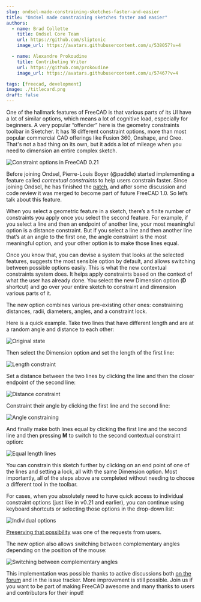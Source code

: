```yaml
---
slug: ondsel-made-constraining-sketches-faster-and-easier
title: "Ondsel made constraining sketches faster and easier"
authors:
  - name: Brad Collette
    title: Ondsel Core Team
    url: https://github.com/sliptonic
    image_url: https://avatars.githubusercontent.com/u/538057?v=4

  - name: Alexandre Prokoudine
    title: Contributing Writer
    url: https://github.com/prokoudine
    image_url: https://avatars.githubusercontent.com/u/57467?v=4

tags: [freecad, development]
image: ./titlecard.png
draft: false
---
```


One of the hallmark features of FreeCAD is that various parts of its UI have a lot of similar options, which means a lot of cognitive load, especially for beginners. A very popular “offender” here is the geometry constraints toolbar in Sketcher. It has 18 different constraint options, more than most popular commercial CAD offerings like Fusion 360, Onshape, and Creo. That's not a bad thing on its own, but it adds a lot of mileage when you need to dimension an entire complex sketch.

![Constraint options in FreeCAD 0.21](contextual-constraints-0-21.webp)

Before joining Ondsel, Pierre-Louis Boyer (@paddle) started implementing a feature called _contextual constraints_ to help users constrain faster. Since joining Ondsel, he has finished the [patch](https://github.com/FreeCAD/FreeCAD/pull/9810), and after some discussion and code review it was merged to become part of future FreeCAD 1.0. So let’s talk about this feature.

When you select a geometric feature in a sketch, there’s a finite number of constraints you apply once you select the second feature. For example, if you select a line and then an endpoint of another line, your most meaningful option is a distance constraint. But if you select a line and then another line that’s at an angle to the first one, the angle constraint is the most meaningful option, and your other option is to make those lines equal.

Once you know that, you can devise a system that looks at the selected features, suggests the most sensible option by default, and allows switching between possible options easily. This is what the new contextual constraints system does. It helps apply constraints based on the context of what the user has already done.  You select the new Dimension option (**D** shortcut) and go over your entire sketch to constraint and dimension various parts of it.

The new option combines various pre-existing other ones: constraining distances, radii, diameters, angles, and a constraint lock.

Here is a quick example. Take two lines that have different length and are at a random angle and distance to each other:

![Original state](contextual-constraints-step-0.webp)

Then select the Dimension option and set the length of the first line:

![Length constraint](contextual-constraints-step-1.webp)

Set a distance between the two lines by clicking the line and then the closer endpoint of the second line:

![Distance constraint](contextual-constraints-step-2.webp)

Constraint their angle by clicking the first line and the second line:

![Angle constraining](contextual-constraints-step-3.webp)

And finally make both lines equal by clicking the first line and the second line and then pressing **M** to switch to the second contextual constraint option:

![Equal length lines](contextual-constraints-step-4.webp)

You can constrain this sketch further by clicking on an end point of one of the lines and setting a lock, all with the same Dimension option. Most importantly, all of the steps above are completed without needing to choose a different tool in the toolbar.

For cases, when you absolutely need to have quick access to individual constraint options (just like in v0.21 and earlier), you can continue using keyboard shortcuts or selecting those options in the drop-down list:

![Individual options](contextual-constraints-individual-options.webp)

[Preserving that possibility](https://github.com/FreeCAD/FreeCAD/pull/10463) was one of the requests from users.

The new option also allows switching between complementary angles depending on the position of the mouse:

![Switching between complementary angles](contextual-constraints-complementary-angles.gif)

This implementation was possible thanks to active discussions both [on the forum](https://forum.freecad.org/viewtopic.php?style=4&t=65521) and in the issue tracker. More improvement is still possible.  Join us if you want to be part of making FreeCAD awesome and many thanks to users and contributors for their input!
